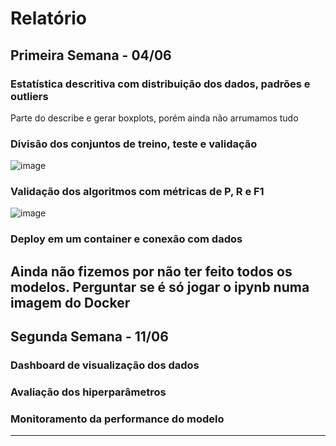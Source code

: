 # Relatório
## Primeira Semana - 04/06
### Estatística descritiva com distribuição dos dados, padrões e outliers
Parte do describe e gerar boxplots, porém ainda não arrumamos tudo

### Divisão dos conjuntos de treino, teste e validação
![image](https://github.com/matheuscardimdasilva/accs-adml43-grupo1/assets/742079/145d32be-6a1b-4963-981f-6440c1f70418)

### Validação dos algoritmos com métricas de P, R e F1
![image](https://github.com/matheuscardimdasilva/accs-adml43-grupo1/assets/742079/1609c641-658f-4e79-ab13-0167fd04b425)

### Deploy em um container e conexão com dados
Ainda não fizemos por não ter feito todos os modelos. **Perguntar se é só jogar o ipynb numa imagem do Docker**
---

## Segunda Semana - 11/06
### Dashboard de visualização dos dados

### Avaliação dos hiperparâmetros

### Monitoramento da performance do modelo

---
